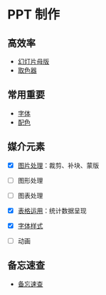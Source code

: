 # PPT 制作

## 高效率

- [幻灯片母版](高效率/母版.md)
- [取色器](高效率/取色器.md)

## 常用重要

- [字体](高效率/母版与字体.md)
- [配色](tips/配色.md)

## 媒介元素

- [x] [图片处理](tips/图片处理.md)：裁剪、补块、蒙版
- [ ] 图形处理
- [ ] 图表处理

- [x] [表格运用](tips/表格运用.md)：统计数据呈现
- [x] [字体样式](高效率/母版与字体.md)

- [ ] 动画


## 备忘速查

- [备忘速查](备忘速查.md)
